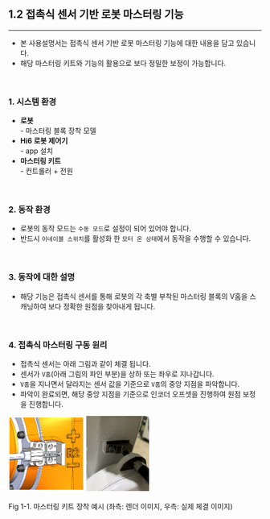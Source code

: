 ## 1.2 접촉식 센서 기반 로봇 마스터링 기능
---

- 본 사용설명서는 접촉식 센서 기반 로봇 마스터링 기능에 대한 내용을 담고 있습니다. 
- 해당 마스터링 키트와 기능의 활용으로 보다 정밀한 보정이 가능합니다.

<br>

### 1. 시스템 환경
- **로봇** <br>- 마스터링 블록 장착 모델
- **Hi6 로봇 제어기** <br>- app 설치
- **마스터링 키트** <br>- 컨트롤러 + 전원

<br>

### 2. 동작 환경
- 로봇의 동작 모드는 `수동 모드`로 설정이 되어 있어야 합니다.
- 반드시 `이네이블 스위치`를 활성화 한 `모터 온 상태`에서 동작을 수행할 수 있습니다.

<br>

### 3. 동작에 대한 설명
- 해당 기능은 접촉식 센서를 통해 로봇의 각 축별 부착된 마스터링 블록의 V홈을 스캐닝하여 보다 정확한 원점을 찾아내게 됩니다.

<br>

### 4. 접촉식 마스터링 구동 원리
- 접촉식 센서는 아래 그림과 같이 체결 됩니다.
- 센서가 `V홈`(아래 그림의 파인 부분)을 상하 또는 좌우로 지나갑니다.
- `V홈`을 지나면서 달라지는 센서 값을 기준으로 `V홈`의 중앙 지점을 파악합니다.
- 파악이 완료되면, 해당 중앙 지점을 기준으로 인코더 오프셋을 진행하여 원점 보정을 진행합니다.
<div>
<img src="../00_img/00_mastering_Vdent_render.png" width="30%">
<img src="../00_img/01_mastering_real_picture.png" width="24.7%">
</div>
<br>Fig 1-1. 마스터링 키트 장착 예시 (좌측: 렌더 이미지, 우측: 실제 체결 이미지)
